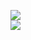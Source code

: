 [![](https://img.shields.io/badge/Made%20With-Github%20Spray-lightgrey.svg?style=for-the-badge&logo=github)](https://github.com/Annihil/github-spray#23777)  
[![](https://i.imgur.com/2DrTn0Z.gif)](https://github.com/Annihil/github-spray)